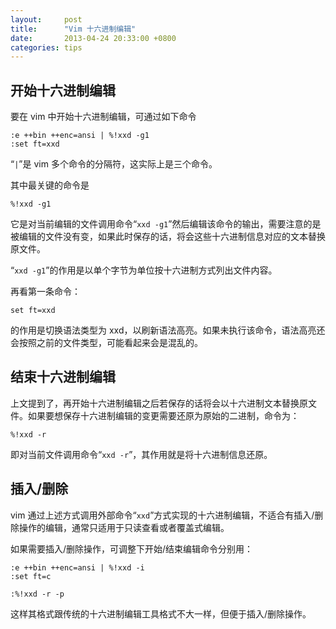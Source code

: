 ```yaml
---
layout:     post
title:      "Vim 十六进制编辑"
date:       2013-04-24 20:33:00 +0800
categories: tips
---
```

## 开始十六进制编辑
要在 vim 中开始十六进制编辑，可通过如下命令

```vim
:e ++bin ++enc=ansi | %!xxd -g1
:set ft=xxd
```

“`|`”是 vim 多个命令的分隔符，这实际上是三个命令。

其中最关键的命令是

```vim
%!xxd -g1
```

它是对当前编辑的文件调用命令“`xxd -g1`”然后编辑该命令的输出，需要注意的是被编辑的文件没有变，如果此时保存的话，将会这些十六进制信息对应的文本替换原文件。

“`xxd -g1`”的作用是以单个字节为单位按十六进制方式列出文件内容。

再看第一条命令：

```vim
set ft=xxd
```

的作用是切换语法类型为 xxd，以刷新语法高亮。如果未执行该命令，语法高亮还会按照之前的文件类型，可能看起来会是混乱的。

## 结束十六进制编辑
上文提到了，再开始十六进制编辑之后若保存的话将会以十六进制文本替换原文件。如果要想保存十六进制编辑的变更需要还原为原始的二进制，命令为：

```vim
%!xxd -r  
```

即对当前文件调用命令“`xxd -r`”，其作用就是将十六进制信息还原。

## 插入/删除
vim 通过上述方式调用外部命令“`xxd`”方式实现的十六进制编辑，不适合有插入/删除操作的编辑，通常只适用于只读查看或者覆盖式编辑。

如果需要插入/删除操作，可调整下开始/结束编辑命令分别用：

```vim
:e ++bin ++enc=ansi | %!xxd -i
:set ft=c
```

```vim
:%!xxd -r -p
```

这样其格式跟传统的十六进制编辑工具格式不大一样，但便于插入/删除操作。
